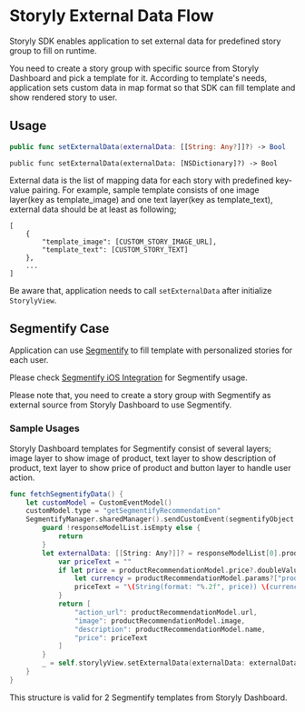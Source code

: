 # Storyly External Data Flow
Storyly SDK enables application to set external data for predefined story group to fill on runtime.

You need to create a story group with specific source from Storyly Dashboard and pick a template for it. According to template's needs, application sets custom data in map format so that SDK can fill template and show rendered story to user.

## Usage
```swift
public func setExternalData(externalData: [[String: Any?]]?) -> Bool
```

```objc
public func setExternalData(externalData: [NSDictionary]?) -> Bool
```

External data is the list of mapping data for each story with predefined key-value pairing. 
For example, sample template consists of one image layer(key as template_image) and one text layer(key as template_text), external data should be at least as following;
```
[
    {
        "template_image": [CUSTOM_STORY_IMAGE_URL],
        "template_text": [CUSTOM_STORY_TEXT]
    },
    ...
]
```

Be aware that, application needs to call `setExternalData` after initialize `StorylyView`.

## Segmentify Case
Application can use [Segmentify](https://www.segmentify.com/) to fill template with personalized stories for each user. 

Please check [Segmentify iOS Integration](https://segmentify.github.io/segmentify-dev-doc/integration_ios/) for Segmentify usage.

Please note that, you need to create a story group with Segmentify as external source from Storyly Dashboard to use Segmentify. 

### Sample Usages
Storyly Dashboard templates for Segmentify consist of several layers; image layer to show image of product, text layer to show description of product, text layer to show price of product and button layer to handle user action.
```swift
func fetchSegmentifyData() {
    let customModel = CustomEventModel()
    customModel.type = "getSegmentifyRecommendation"
    SegmentifyManager.sharedManager().sendCustomEvent(segmentifyObject: customModel) { (responseModelList: [RecommendationModel]) in
        guard !responseModelList.isEmpty else {
            return
        }
        let externalData: [[String: Any?]]? = responseModelList[0].products?.compactMap { productRecommendationModel in
            var priceText = ""
            if let price = productRecommendationModel.price?.doubleValue,
                let currency = productRecommendationModel.params?["product_currency"] {
                priceText = "\(String(format: "%.2f", price)) \(currency)"
            }
            return [
                "action_url": productRecommendationModel.url,
                "image": productRecommendationModel.image,
                "description": productRecommendationModel.name,
                "price": priceText
            ]
        }
        _ = self.storylyView.setExternalData(externalData: externalData)
    }
}
```

This structure is valid for 2 Segmentify templates from Storyly Dashboard.